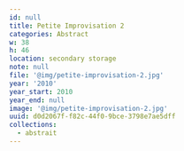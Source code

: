 ```yaml
---
id: null
title: Petite Improvisation 2
categories: Abstract
w: 38
h: 46
location: secondary storage
note: null
file: '@img/petite-improvisation-2.jpg'
year: '2010'
year_start: 2010
year_end: null
image: '@img/petite-improvisation-2.jpg'
uuid: d0d2067f-f82c-44f0-9bce-3798e7ae5dff
collections:
  - abstrait
---
```


